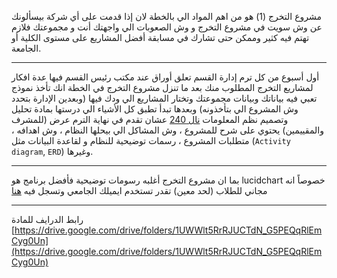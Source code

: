 مشروع التخرج (1) هو من اهم المواد الي بالخطة لان إذا قدمت على أي شركة بيسألونك عن وش سويت في مشروع التخرج و وش الصعوبات
الي واجهتك أنت و مجموعتك فلازم تهتم فيه كثير وممكن حتى تشارك في مسابقة أفضل المشاريع على مستوى الكلية أو الجامعة.

---
أول أسبوع من كل ترم إدارة القسم تعلق أوراق عند مكتب رئيس القسم فيها عدة افكار لمشاريع التخرج المطلوب منك بعد ما تنزل
مشروع التخرج في الخطة انك تأخذ نموذج تعبي فيه بياناتك وبيانات مجموعتك وتختار المشاريع الي ودك فيها (وبعدين الإدارة بتحدد
وش المشروع الي بتأخذونه) وبعدها تبدأ تطبق كل الأشياء الي درستها بمادة تحليل وتصميم نظم
المعلومات [نال 240](https://infosystems.blog/plan-study/course/29) عشان تقدم في نهاية الترم عرض (للمشرف والمقييمين)
يحتوي على شرح للمشروع ، وش المشاكل الي بيحلها النظام ، وش اهدافه ، متطلبات المشروع ، رسمات توضيحية للنظام و لقاعدة
البيانات مثل (`Activity diagram`, `ERD`) وغيرها.

---
بما ان مشروع التخرج أغلبه رسومات توضيحية فأفضل برنامج هو lucidchart خصوصاً انه مجاني للطلاب (لحد معين) تقدر تستخدم
ايميلك الجامعي وتسجل فيه [هنا](https://www.lucidchart.com/pages/usecase/education)

---
رابط الدرايف للمادة
[https://drive.google.com/drive/folders/1UWWlt5RrRJUCTdN_G5PEQqRlEmCyg0Un](https://drive.google.com/drive/folders/1UWWlt5RrRJUCTdN_G5PEQqRlEmCyg0Un)
